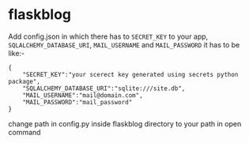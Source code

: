 # flaskblog


Add config.json in which there has to `SECRET_KEY` to your app, `SQLALCHEMY_DATABASE_URI`, `MAIL_USERNAME` and `MAIL_PASSWORD`
it has to be like:-

```
{	
	"SECRET_KEY":"your scerect key generated using secrets python package",
	"SQLALCHEMY_DATABASE_URI":"sqlite:///site.db",
	"MAIL_USERNAME":"mail@domain.com", 
	"MAIL_PASSWORD":"mail_password"
}
```

change path in config.py inside flaskblog directory to your path in open command
